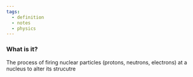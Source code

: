```yaml
---
tags:
  - definition
  - notes
  - physics
---
```

### What is it?
The process of firing nuclear particles (protons, neutrons, electrons) at a nucleus to alter its strucutre